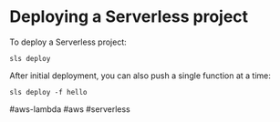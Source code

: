 # Deploying a Serverless project
To deploy a Serverless project:

`sls deploy`

After initial deployment, you can also push a single function at a time:

`sls deploy -f hello`

#aws-lambda #aws #serverless
